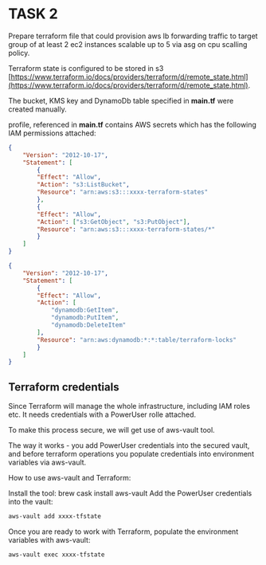 # TASK 2
Prepare terraform file that could provision aws lb forwarding traffic to target group of at least 2 ec2 instances scalable up to 5 via asg on cpu scalling policy.


Terraform state is configured to be stored in s3 [https://www.terraform.io/docs/providers/terraform/d/remote_state.html](https://www.terraform.io/docs/providers/terraform/d/remote_state.html).

The bucket, KMS key and DynamoDb table specified in **main.tf** were created manually.

profile, referenced in **main.tf** contains AWS secrets which has the following IAM permissions attached:

```json
{
    "Version": "2012-10-17",
    "Statement": [
        {
        "Effect": "Allow",
        "Action": "s3:ListBucket",
        "Resource": "arn:aws:s3:::xxxx-terraform-states"
        },
        {
        "Effect": "Allow",
        "Action": ["s3:GetObject", "s3:PutObject"],
        "Resource": "arn:aws:s3:::xxxx-terraform-states/*"
        }
    ]
}
```

```json
{
    "Version": "2012-10-17",
    "Statement": [
        {
        "Effect": "Allow",
        "Action": [
            "dynamodb:GetItem",
            "dynamodb:PutItem",
            "dynamodb:DeleteItem"
        ],
        "Resource": "arn:aws:dynamodb:*:*:table/terraform-locks"
        }
    ]
}
```

## Terraform credentials
Since Terraform will manage the whole infrastructure, including IAM roles etc. It needs credentials with a PowerUser rolle attached.

To make this process secure, we will get use of aws-vault tool.

The way it works - you add PowerUser credentials into the secured vault, and before terraform operations you populate credentials into environment variables via aws-vault.

How to use aws-vault and Terraform:

Install the tool: brew cask install aws-vault
Add the PowerUser credentials into the vault:
```sh
aws-vault add xxxx-tfstate
```
Once you are ready to work with Terraform, populate the environment variables with aws-vault: 
```sh
aws-vault exec xxxx-tfstate
```
